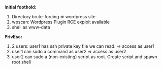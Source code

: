 **Initial foothold:**
1)  Directory brute-forcing => wordpress site
2) wpscan: Wordpress Plugin RCE exploit available
3) shell as www-data

**PrivEsc:**
1) 2 users: user1 has ssh private key file we can read. => access as user1
2) user1 can sudo a command as user2 => access as user2
3) user2 can sudo a (non-existing) script as root. Create script and spawn root shell